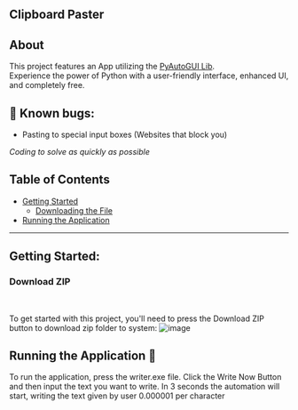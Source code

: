## Clipboard Paster

## About

This project features an App utilizing the [PyAutoGUI Lib](https://pypi.org/project/PyAutoGUI/).
<br>
Experience the power of Python with a user-friendly interface, enhanced UI, and completely free.

## 🚧 Known bugs:
- Pasting to special input boxes (Websites that block you)

_Coding to solve as quickly as possible_

 ## Table of Contents  
- [Getting Started](#getting-started)  
  - [Downloading the File](#download-zip)   
- [Running the Application](#running-the-application-rocket)  

<hr>

## Getting Started:

### Download ZIP

<br>

To get started with this project, you'll need to press the Download ZIP button to download zip folder to system:
![image](https://github.com/peme969/Clipboard-Paster/assets/136040410/55cfa37b-ddf7-4af0-8ab0-b072062859ac)

## Running the Application :rocket:
To run the application, press the writer.exe file.
Click the Write Now Button and then input the text you want to write. In 3 seconds the automation will start, writing the text given by user 0.000001 per character

